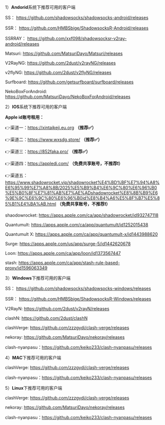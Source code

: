 1）**Andorid**系统下推荐可用的客户端

SS： https://github.com/shadowsocks/shadowsocks-android/releases

SSR： https://github.com/HMBSbige/ShadowsocksR-Android/releases

SSRRAY： https://github.com/xxf098/shadowsocksr-v2ray-android/releases

Matsuri: https://github.com/MatsuriDayo/Matsuri/releases

V2RayNG: https://github.com/2dust/v2rayNG/releases

v2flyNG: https://github.com/2dust/v2flyNG/releases

Surfboard: https://github.com/getsurfboard/surfboard/releases

NekoBoxForAndroid: https://github.com/MatsuriDayo/NekoBoxForAndroid/releases

2）**IOS**系统下推荐可用的客户端

**Apple id账号租用：**

👉渠道一：https://xintaikeji.eu.org **（推荐✅）**

👉渠道二：https://www.wxsdg.store/ **（推荐✅）**

👉渠道三：https://852faka.pro/ **（推荐✅）**

👉渠道四：https://appledi.com/ **（免费共享账号，不推荐❗）**

👉渠道五：https://www.shadowrocket.vip/shadowrocket%E4%BD%BF%E7%94%A8%E6%95%99%E7%A8%8B/2025%E5%B9%B4%E6%9C%80%E6%96%B0%E5%B0%8F%E7%81%AB%E7%AE%ADshadowrocket%E8%8B%B9%E6%9E%9C%E6%9C%80%E6%96%B0id%E8%B4%A6%E5%8F%B7%E5%85%B1%E4%BA%AB.html **（免费共享账号，不推荐❗）**

shaodowrocket: https://apps.apple.com/ca/app/shadowrocket/id932747118

Quantumult: https://apps.apple.com/ca/app/quantumult/id1252015438

Quantumult X: https://apps.apple.com/ca/app/quantumult-x/id1443988620

Surge: https://apps.apple.com/us/app/surge-5/id1442620678

Loon: https://apps.apple.com/ca/app/loon/id1373567447

stash: https://apps.apple.com/ca/app/stash-rule-based-proxy/id1596063349

3）**Windows**下推荐可用的客户端

SS： https://github.com/shadowsocks/shadowsocks-windows/releases

SSR： https://github.com/HMBSbige/ShadowsocksR-Windows/releases

V2RayN: https://github.com/2dust/v2rayN/releases

clashN: https://github.com/2dust/clashN

clashVerge: https://github.com/zzzgydi/clash-verge/releases

nekoray: https://github.com/MatsuriDayo/nekoray/releases

clash-nyanpasu：https://github.com/keiko233/clash-nyanpasu/releases

4）**MAC**下推荐可用的客户端

clashVerge: https://github.com/zzzgydi/clash-verge/releases

clash-nyanpasu：https://github.com/keiko233/clash-nyanpasu/releases

5）**Linux**下推荐可用的客户端

clashVerge: https://github.com/zzzgydi/clash-verge/releases

nekoray: https://github.com/MatsuriDayo/nekoray/releases

clash-nyanpasu：https://github.com/keiko233/clash-nyanpasu/releases
